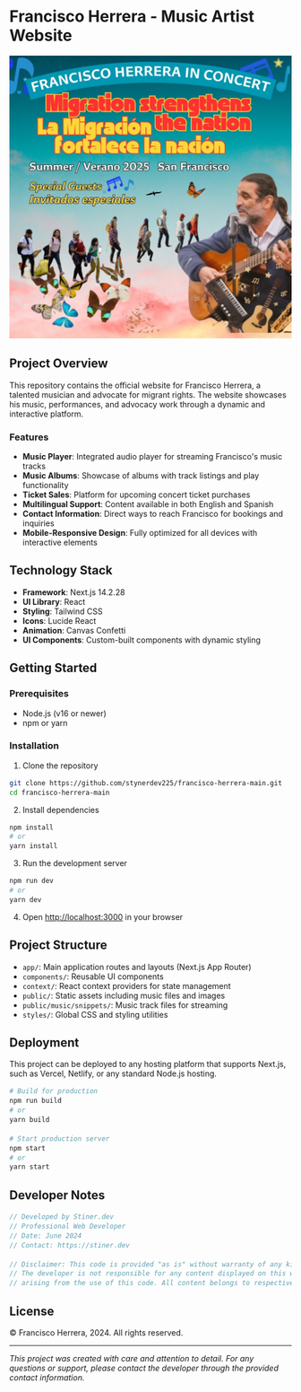 # Francisco Herrera - Music Artist Website

![Francisco Herrera](public/images/francisco-concert-poster.png)

## Project Overview

This repository contains the official website for Francisco Herrera, a talented musician and advocate for migrant rights. The website showcases his music, performances, and advocacy work through a dynamic and interactive platform.

### Features

- **Music Player**: Integrated audio player for streaming Francisco's music tracks
- **Music Albums**: Showcase of albums with track listings and play functionality
- **Ticket Sales**: Platform for upcoming concert ticket purchases
- **Multilingual Support**: Content available in both English and Spanish
- **Contact Information**: Direct ways to reach Francisco for bookings and inquiries
- **Mobile-Responsive Design**: Fully optimized for all devices with interactive elements

## Technology Stack

- **Framework**: Next.js 14.2.28
- **UI Library**: React
- **Styling**: Tailwind CSS
- **Icons**: Lucide React
- **Animation**: Canvas Confetti
- **UI Components**: Custom-built components with dynamic styling

## Getting Started

### Prerequisites

- Node.js (v16 or newer)
- npm or yarn

### Installation

1. Clone the repository

```bash
git clone https://github.com/stynerdev225/francisco-herrera-main.git
cd francisco-herrera-main
```

2. Install dependencies

```bash
npm install
# or
yarn install
```

3. Run the development server

```bash
npm run dev
# or
yarn dev
```

4. Open [http://localhost:3000](http://localhost:3000) in your browser

## Project Structure

- `app/`: Main application routes and layouts (Next.js App Router)
- `components/`: Reusable UI components
- `context/`: React context providers for state management
- `public/`: Static assets including music files and images
- `public/music/snippets/`: Music track files for streaming
- `styles/`: Global CSS and styling utilities

## Deployment

This project can be deployed to any hosting platform that supports Next.js, such as Vercel, Netlify, or any standard Node.js hosting.

```bash
# Build for production
npm run build
# or
yarn build

# Start production server
npm start
# or
yarn start
```

## Developer Notes

```javascript
// Developed by Stiner.dev
// Professional Web Developer
// Date: June 2024
// Contact: https://stiner.dev

// Disclaimer: This code is provided "as is" without warranty of any kind, express or implied.
// The developer is not responsible for any content displayed on this website or any consequences
// arising from the use of this code. All content belongs to respective copyright holders.
```

## License

© Francisco Herrera, 2024. All rights reserved.

---

*This project was created with care and attention to detail. For any questions or support, please contact the developer through the provided contact information.* 